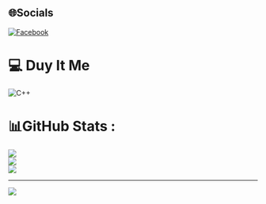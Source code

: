 
## 🌐Socials
[![Facebook](https://img.shields.io/badge/Facebook-%231877F2.svg?logo=Facebook&logoColor=white)](https://www.facebook.com/duyhocit) 

# 💻 Duy It Me
![C++](https://img.shields.io/badge/c++-%2300599C.svg?style=for-the-badge&logo=c%2B%2B&logoColor=white)
# 📊GitHub Stats :
![](https://github-readme-stats.vercel.app/api?username=i-amduy&theme=dark&hide_border=false&include_all_commits=false&count_private=false)<br/>
![](https://github-readme-streak-stats.herokuapp.com/?user=i-amduy&theme=dark&hide_border=false)<br/>
![](https://github-readme-stats.vercel.app/api/top-langs/?username=i-amduy&theme=dark&hide_border=false&include_all_commits=false&count_private=false&layout=compact)

---
[![](https://visitcount.itsvg.in/api?id=i-amduy&icon=0&color=3)](https://visitcount.itsvg.in)
